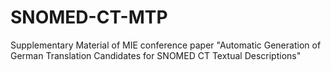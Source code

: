 # SNOMED-CT-MTP
Supplementary Material of MIE conference paper "Automatic Generation of German Translation Candidates for SNOMED CT Textual Descriptions"
